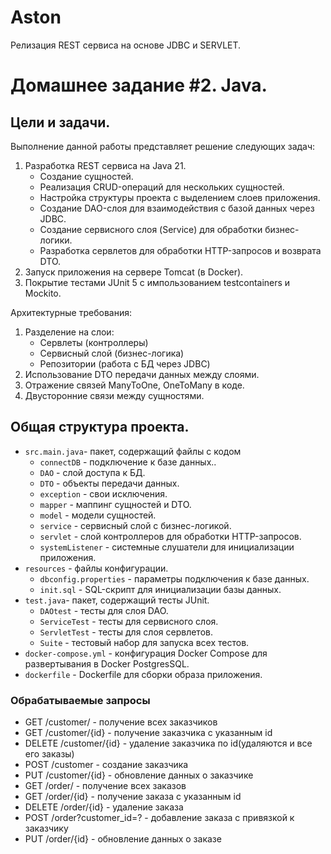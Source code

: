 # Aston
Релизация REST сервиса на основе JDBC и SERVLET.

# Домашнее задание #2. Java.
## Цели и задачи. 
Выполнение данной работы представляет решение следующих задач:
  1. Разработка REST сервиса на Java 21.
     - Создание сущностей.
     - Реализация CRUD-операций для нескольких сущностей.
     - Настройка структуры проекта с выделением слоев приложения.
     - Создание DAO-слоя для взаимодействия с базой данных через JDBC.
     - Создание сервисного слоя (Service) для обработки бизнес-логики.
     - Разработка сервлетов для обработки HTTP-запросов и возврата DTO.    
  2. Запуск приложения на сервере Tomcat (в Docker).
  3. Покрытие тестами JUnit 5 с импользованием testcontainers и Mockito.

Архитектурные требования:
  1. Разделение на слои:
     - Сервлеты (контроллеры)
     - Сервисный слой (бизнес-логика)
     - Репозитории (работа с БД через JDBC)
  2. Использование DTO передачи данных между слоями.
  3. Отражение связей ManyToOne, OneToMany в коде.
  4. Двусторонние связи между сущностями.

## Общая структура проекта.

* `src.main.java`- пакет, содержащий файлы с кодом
  *  `connectDB` - подключение к базе данных..
  *  `DAO` - слой доступа к БД.
  *  `DTO` - объекты передачи данных.
  *  `exception` - свои исключения.
  *  `mapper` - маппинг сущностей и DTO.
  *  `model` - модели сущностей.
  *  `service` - сервисный слой с бизнес-логикой.
  *  `servlet` - слой контроллеров для обработки HTTP-запросов.
  *  `systemListener` - системные слушатели для инициализации приложения. 
* `resources` - файлы конфигурации.
  *  `dbconfig.properties` - параметры подключения к базе данных.
  *  `init.sql` - SQL-скрипт для инициализации базы данных.
* `test.java`- пакет, содержащий тесты JUnit.
  *  `DAOtest` -  тесты для слоя DAO.
  *  `ServiceTest` - тесты для сервисного слоя.
  *  `ServletTest` - тесты для слоя сервлетов.
  *  `Suite` - тестовый набор для запуска всех тестов.
*  `docker-compose.yml` - конфигурация Docker Compose для развертывания в Docker PostgresSQL.
*  `dockerfile` - Dockerfile для сборки образа приложения.

### Обрабатываемые запросы
* GET /customer/ - получение всех заказчиков
* GET /customer/{id} - получение заказчика с указанным id
* DELETE /customer/{id} - удаление заказчика по id(удаляются и все его заказы)
* POST /customer - создание заказчика
* PUT /customer/{id} - обновление данных о заказчике
* GET /order/ - получение всех заказов
* GET /order/{id} - получение заказа с указанным id
* DELETE /order/{id} - удаление заказа
* POST /order?customer_id=? - добавление заказа с привязкой к заказчику
* PUT /order/{id} - обновление данных о заказе
 
